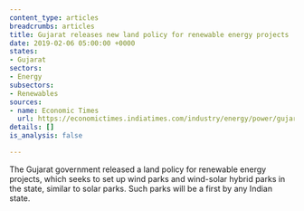 ```yaml
---
content_type: articles
breadcrumbs: articles
title: Gujarat releases new land policy for renewable energy projects
date: 2019-02-06 05:00:00 +0000
states:
- Gujarat
sectors:
- Energy
subsectors:
- Renewables
sources:
- name: Economic Times
  url: https://economictimes.indiatimes.com/industry/energy/power/gujarat-frames-land-policy-for-green-energy-projects/articleshow/67718088.cms
details: []
is_analysis: false

---
```

The Gujarat government released a land policy for renewable energy projects, which seeks to set up wind parks and wind-solar hybrid parks in the state, similar to solar parks. Such parks will be a first by any Indian state.